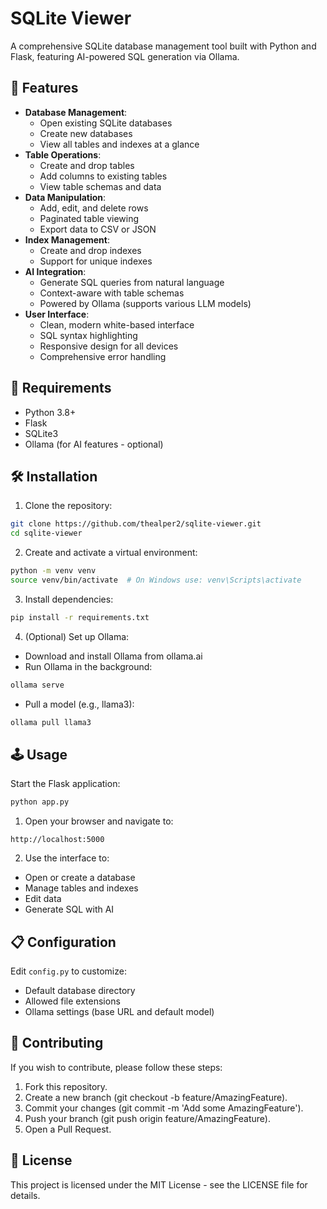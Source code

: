 # SQLite Viewer

A comprehensive SQLite database management tool built with Python and Flask, featuring AI-powered SQL generation via Ollama.

## :dart: Features

- **Database Management**:
  - Open existing SQLite databases
  - Create new databases
  - View all tables and indexes at a glance
- **Table Operations**:
  - Create and drop tables
  - Add columns to existing tables
  - View table schemas and data
- **Data Manipulation**:
  - Add, edit, and delete rows
  - Paginated table viewing
  - Export data to CSV or JSON
- **Index Management**:
  - Create and drop indexes
  - Support for unique indexes
- **AI Integration**:
  - Generate SQL queries from natural language
  - Context-aware with table schemas
  - Powered by Ollama (supports various LLM models)
- **User Interface**:
  - Clean, modern white-based interface
  - SQL syntax highlighting
  - Responsive design for all devices
  - Comprehensive error handling

## :hammer: Requirements

- Python 3.8+
- Flask
- SQLite3
- Ollama (for AI features - optional)

## :hammer_and_wrench: Installation

1. Clone the repository:

```bash
git clone https://github.com/thealper2/sqlite-viewer.git
cd sqlite-viewer
```

2. Create and activate a virtual environment:

```bash
python -m venv venv
source venv/bin/activate  # On Windows use: venv\Scripts\activate
```

3. Install dependencies:

```bash
pip install -r requirements.txt
```

4. (Optional) Set up Ollama:

- Download and install Ollama from ollama.ai
- Run Ollama in the background:

```bash
ollama serve
```

- Pull a model (e.g., llama3):

```bash
ollama pull llama3
```

## :joystick: Usage

Start the Flask application:

```bash
python app.py
```

1. Open your browser and navigate to:

```shell
http://localhost:5000
```

2. Use the interface to:

- Open or create a database
- Manage tables and indexes
- Edit data
- Generate SQL with AI

## :clipboard: Configuration

Edit `config.py` to customize:

- Default database directory
- Allowed file extensions
- Ollama settings (base URL and default model)

## :handshake: Contributing

If you wish to contribute, please follow these steps:

1. Fork this repository.
2. Create a new branch (git checkout -b feature/AmazingFeature).
3. Commit your changes (git commit -m 'Add some AmazingFeature').
4. Push your branch (git push origin feature/AmazingFeature).
5. Open a Pull Request.

## :scroll: License

This project is licensed under the MIT License - see the LICENSE file for details.